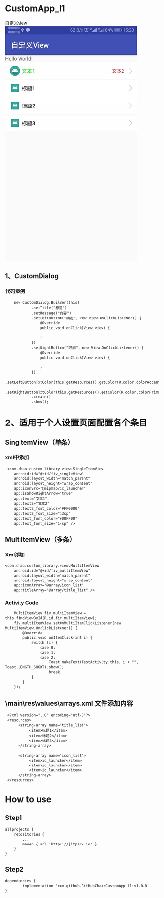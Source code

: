 # CustomApp_l1
自定义view
![Image text](https://github.com/GitHubChao/CustomApp_l1/blob/master/imgs/%E7%A4%BA%E4%BE%8B%E5%9B%BE.jpg)
## 1、CustomDialog

### 代码案例
        new CustomDialog.Builder(this)
                .setTitle("标题")
                .setMessage("内容")
                .setLeftButton("确定", new View.OnClickListener() {
                    @Override
                    public void onClick(View view) {

                    }
                })
                .setRightButton("取消", new View.OnClickListener() {
                    @Override
                    public void onClick(View view) {

                    }
                })
                .setLeftButtonTxtColor(this.getResources().getColor(R.color.colorAccent))
                .setRightButtonTxtColor(this.getResources().getColor(R.color.colorPrimary))
                .create()
                .show();
              
 # 2、适用于个人设置页面配置各个条目   
 
 ## SingItemView（单条）
 ### xml中添加
 
     <com.chao.custom_library.view.SingleItemView
        android:id="@+id/fiv_singleView"
        android:layout_width="match_parent"
        android:layout_height="wrap_content"
        app:iconSrc="@mipmap/ic_launcher"
        app:isShowRightArrow="true"
        app:text="文本1"
        app:text2="文本2"
        app:text2_font_color="#FF0000"
        app:text2_font_size="13sp"
        app:text_font_color="#00FF00"
        app:text_font_size="14sp" />
        
 ## MultiItemView（多条）
 ### Xml添加
 
    <com.chao.custom_library.view.MultiItemView
        android:id="@+id/fiv_multiItemView"
        android:layout_width="match_parent"
        android:layout_height="wrap_content"
        app:iconArray="@array/icon_list"
        app:titleArray="@array/title_list" />
        
### Activity Code
        MultiItemView fiv_multiItemView = this.findViewById(R.id.fiv_multiItemView);
        fiv_multiItemView.setOnMultiItemClickListener(new MultiItemView.OnclickListener() {
            @Override
            public void onItemClick(int i) {
                switch (i) {
                    case 0:
                    case 1:
                    case 2:
                        Toast.makeText(TestActivity.this, i + "", Toast.LENGTH_SHORT).show();
                        break;
                }
            }
        });
     
## \main\res\values\arrays.xml 文件添加内容

     <?xml version="1.0" encoding="utf-8"?>
     <resources>
          <string-array name="title_list">
               <item>标题1</item>
               <item>标题2</item>
               <item>标题3</item>
          </string-array>

          <string-array name="icon_list">
               <item>ic_launcher</item>
               <item>ic_launcher</item>
               <item>ic_launcher</item>
          </string-array>
     </resources>
 
 # How to use
 ## Step1
 	allprojects {
		repositories {
			...
			maven { url 'https://jitpack.io' }
		}
	}
## Step2
	dependencies {
	        implementation 'com.github.GitHubChao:CustomApp_l1:v1.0.0'
	}
     
 
 
 
 
 
 
 
 
